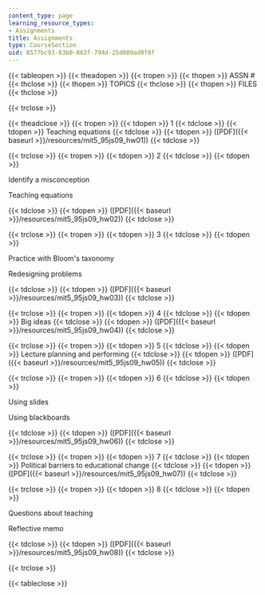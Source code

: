 ```yaml
---
content_type: page
learning_resource_types:
- Assignments
title: Assignments
type: CourseSection
uid: 8577bc93-83b0-863f-794d-25d009ad0f8f
---
```


{{< tableopen >}}
{{< theadopen >}}
{{< tropen >}}
{{< thopen >}}
ASSN #
{{< thclose >}}
{{< thopen >}}
TOPICS
{{< thclose >}}
{{< thopen >}}
FILES
{{< thclose >}}

{{< trclose >}}

{{< theadclose >}}
{{< tropen >}}
{{< tdopen >}}
1
{{< tdclose >}}
{{< tdopen >}}
Teaching equations
{{< tdclose >}}
{{< tdopen >}}
([PDF]({{< baseurl >}}/resources/mit5_95js09_hw01))
{{< tdclose >}}

{{< trclose >}}
{{< tropen >}}
{{< tdopen >}}
2
{{< tdclose >}}
{{< tdopen >}}


Identify a misconception

Teaching equations


{{< tdclose >}}
{{< tdopen >}}
([PDF]({{< baseurl >}}/resources/mit5_95js09_hw02))
{{< tdclose >}}

{{< trclose >}}
{{< tropen >}}
{{< tdopen >}}
3
{{< tdclose >}}
{{< tdopen >}}


Practice with Bloom's taxonomy

Redesigning problems


{{< tdclose >}}
{{< tdopen >}}
([PDF]({{< baseurl >}}/resources/mit5_95js09_hw03))
{{< tdclose >}}

{{< trclose >}}
{{< tropen >}}
{{< tdopen >}}
4
{{< tdclose >}}
{{< tdopen >}}
Big ideas
{{< tdclose >}}
{{< tdopen >}}
([PDF]({{< baseurl >}}/resources/mit5_95js09_hw04))
{{< tdclose >}}

{{< trclose >}}
{{< tropen >}}
{{< tdopen >}}
5
{{< tdclose >}}
{{< tdopen >}}
Lecture planning and performing
{{< tdclose >}}
{{< tdopen >}}
([PDF]({{< baseurl >}}/resources/mit5_95js09_hw05))
{{< tdclose >}}

{{< trclose >}}
{{< tropen >}}
{{< tdopen >}}
6
{{< tdclose >}}
{{< tdopen >}}


Using slides

Using blackboards


{{< tdclose >}}
{{< tdopen >}}
([PDF]({{< baseurl >}}/resources/mit5_95js09_hw06))
{{< tdclose >}}

{{< trclose >}}
{{< tropen >}}
{{< tdopen >}}
7
{{< tdclose >}}
{{< tdopen >}}
Political barriers to educational change
{{< tdclose >}}
{{< tdopen >}}
([PDF]({{< baseurl >}}/resources/mit5_95js09_hw07))
{{< tdclose >}}

{{< trclose >}}
{{< tropen >}}
{{< tdopen >}}
8
{{< tdclose >}}
{{< tdopen >}}


Questions about teaching

Reflective memo


{{< tdclose >}}
{{< tdopen >}}
([PDF]({{< baseurl >}}/resources/mit5_95js09_hw08))
{{< tdclose >}}

{{< trclose >}}

{{< tableclose >}}